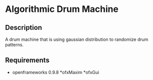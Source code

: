 # Algorithmic Drum Machine

## Description
A drum machine that is using gaussian distribution to randomize drum patterns.


## Requirements

* openframeworks 0.9.8
*ofxMaxim
*ofxGui


